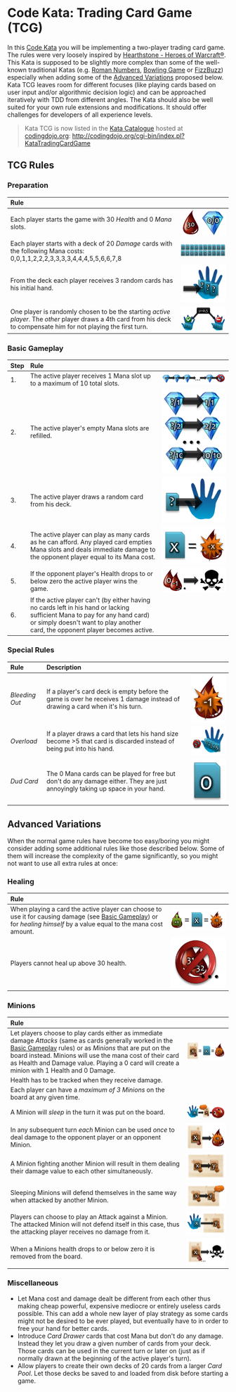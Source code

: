 # Code Kata: Trading Card Game (TCG)

In this [Code Kata](http://en.wikipedia.org/wiki/Kata_\(programming\))
you will be implementing a two-player trading card game. The rules were
very loosely inspired by
[Hearthstone - Heroes of Warcraft®](http://us.battle.net/hearthstone/en/).
This Kata is supposed to be slightly more complex than some of the
well-known traditional Katas (e.g.
[Roman Numbers](http://codingdojo.org/cgi-bin/wiki.pl?KataRomanNumerals),
[Bowling Game](http://codingdojo.org/cgi-bin/wiki.pl?KataBowling) or
[FizzBuzz](http://codingdojo.org/cgi-bin/wiki.pl?KataFizzBuzz))
especially when adding some of the
[Advanced Variations](#advanced-variations) proposed below. Kata TCG
leaves room for different focuses (like playing cards based on user
input and/or algorithmic decision logic) and can be approached
iteratively with TDD from different angles. The Kata should also be well
suited for your own rule extensions and modifications. It should offer
challenges for developers of all experience levels.

> Kata TCG is now listed in the
> [Kata Catalogue](http://codingdojo.org/cgi-bin/index.pl?KataCatalogue)
> hosted at [codingdojo.org](http://codingdojo.org/):
> <http://codingdojo.org/cgi-bin/index.pl?KataTradingCardGame>

## TCG Rules

### Preparation

| Rule                                                                                                                                                                  |                                                                                    |
|:----------------------------------------------------------------------------------------------------------------------------------------------------------------------|:-----------------------------------------------------------------------------------|
| Each player starts the game with 30 _Health_ and 0 _Mana_ slots.                                                                                                      | ![Starting Health and Mana](doc/Preparation1_StartingHealthAndMana.png)            |
| Each player starts with a deck of 20 _Damage_ cards with the following Mana costs: 0,0,1,1,2,2,2,3,3,3,3,4,4,4,5,5,6,6,7,8                                            | ![Default Starting Deck](doc/Preparation2_DefaultStartingDeck.png)                 |
| From the deck each player receives 3 random cards has his initial hand.                                                                                               | ![Draw Starting Hand](doc/Preparation3_DrawStartingHand.png)                       |
| One player is randomly chosen to be the starting _active player_. The _other_ player draws a 4th card from his deck to compensate him for not playing the first turn. | ![Starting Player and Extra Card](doc/Preparation4_StartingPlayerAndExtraCard.png) |

### Basic Gameplay

| Step | Rule                                                                                                                                                                                                         |                                                          |
|:-----|:-------------------------------------------------------------------------------------------------------------------------------------------------------------------------------------------------------------|:---------------------------------------------------------|
| 1.   | The active player receives 1 Mana slot up to a maximum of 10 total slots.                                                                                                                                    | ![Receiving Mana Slot](doc/Basic1_ReceivingManaSlot.png) |
| 2.   | The active player's empty Mana slots are refilled.                                                                                                                                                           | ![Mana Refill](doc/Basic2_ManaRefill.png)                |
| 3.   | The active player draws a random card from his deck.                                                                                                                                                         | ![Draw Card](doc/Basic3_DrawCard.png)                    |
| 4.   | The active player can play as many cards as he can afford. Any played card empties Mana slots and deals immediate damage  to the opponent player equal to its Mana cost.                                     | ![Cause Damage](doc/Basic4_CauseDamage.png)              |
| 5.   | If the opponent player's Health drops to or below zero the active player wins the game.                                                                                                                      | ![Kill Opponent](doc/Basic5_KillOpponent.png)            |
| 6.   | If the active player can't (by either having no cards left in his hand or lacking sufficient Mana to pay for any hand card) or simply doesn't want to play another card, the opponent player becomes active. |                                                          |

### Special Rules

| Rule           | Description                                                                                                                    |                                        |
|:---------------|:-------------------------------------------------------------------------------------------------------------------------------|:---------------------------------------|
| _Bleeding Out_ | If a player's card deck is empty before the game is over he receives 1 damage instead of drawing a card when it's his turn.    | ![Bleedout](doc/Special1_Bleedout.png) |
| _Overload_     | If a player draws a card that lets his hand size become >5 that card is discarded instead of being put into his hand.          | ![Overload](doc/Special2_Overload.png) |
| _Dud Card_     | The 0 Mana cards can be played for free but don't do any damage either. They are just annoyingly taking up space in your hand. | ![Dud Card](doc/Special3_DudCard.png)  |

## Advanced Variations

When the normal game rules have become too easy/boring you might
consider adding some additional rules like those described below. Some
of them will increase the complexity of the game significantly, so you
might not want to use all extra rules at once:

### Healing

| Rule                                                                                                                                                                                     |                                           |
|:-----------------------------------------------------------------------------------------------------------------------------------------------------------------------------------------|:------------------------------------------|
| When playing a card the active player can choose to use it for causing damage (see [Basic Gameplay](#basic-gameplay)) or for _healing himself_ by a value equal to the mana cost amount. | ![Healing](doc/Healing1_Healing.png)      |
| Players cannot heal up above 30 health.                                                                                                                                                  | ![Health Cap](doc/Healing2_HealthCap.png) |

### Minions

| Rule                                                                                                                                                                                                                                                                                                                                                |                                                                                        |
|:----------------------------------------------------------------------------------------------------------------------------------------------------------------------------------------------------------------------------------------------------------------------------------------------------------------------------------------------------|:---------------------------------------------------------------------------------------|
| Let players choose to play cards either as immediate damage _Attacks_ (same as cards generally worked in the [Basic Gameplay](#basic-gameplay) rules) or as _Minions_ that are put on the board instead. Minions will use the mana cost of their card as Health and Damage value. Playing a 0 card will create a minion with 1 Health and 0 Damage. | ![Playing Card as Minion](doc/Minions1_PlayingCardAsMinion.png)                        |
| Health has to be tracked when they receive damage.                                                                                                                                                                                                                                                                                                                                                                                          ||
| Each player can have a _maximum of 3 Minions_ on the board at any given time.                                                                                                                                                                                                                                                                       |                                                                                        |
| A Minion will _sleep_ in the turn it was put on the board.                                                                                                                                                                                                                                                                                          | ![Sleeping on first turn](doc/Minions2_SleepingOnFirstTurn.png)                        |
| In any subsequent turn _each_ Minion can be used _once_ to deal damage to the opponent player or an opponent Minion.                                                                                                                                                                                                                                | ![Attacking Opponent or enemy Minion](doc/Minions3_AttackingOpponentOrEnemyMinion.png) |
| A Minion fighting another Minion will result in them dealing their damage value to each other simultaneously.                                                                                                                                                                                                                                       | ![Simultaneous Damage](doc/Minions4_SimultaneousDamage.png)                            |
| Sleeping Minions will defend themselves in the same way when attacked by another Minion.                                                                                                                                                                                                                                                            | ![Sleeping Minions fight back](doc/Minions5_SleepingMinionsFightBack.png)              |
| Players can choose to play an Attack against a Minion. The attacked Minion will not defend itself in this case, thus the attacking player receives no damage from it.                                                                                                                                                                               | ![Player fighting Minion](doc/Minions6_PlayerFightingMinion.png)                       |
| When a Minions health drops to or below zero it is removed from the board.                                                                                                                                                                                                                                                                          | ![Kill Minion](doc/Minions7_KillMinion.png)                                            |

### Miscellaneous

- Let Mana cost and damage dealt be different from each other thus
  making cheap powerful, expensive mediocre or entirely useless cards
  possible. This can add a whole new layer of play strategy as some
  cards might not be desired to be ever played, but eventually have to
  in order to free your hand for better cards.
- Introduce _Card Drawer_ cards that cost Mana but don't do any damage.
  Instead they let you draw a given number of cards from your deck.
  Those cards can be used in the current turn or later on (just as if
  normally drawn at the beginning of the active player's turn).
- Allow players to create their own decks of 20 cards from a larger
  _Card Pool_. Let those decks be saved to and loaded from disk before
  starting a game.

